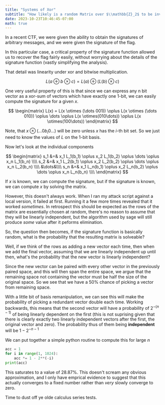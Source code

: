 ```yaml
---
title: "Systems of Xor"
subtitle: "How likely is a random Matrix over $\\mathbb{Z}_2$ to be invertible?"
date: 2023-10-23T10:46:45-07:00
math: true
---
```

In a recent CTF, we were given the ability to obtain the signatures of
arbitrary messages, and we were given the signature of the flag.
<!--more-->

In this particular case, a critical property of the signature function
allowed us to recover the flag fairly easily, without worrying about
the details of the signature function (vastly simplifying the analysis).

That detail was linearity under xor and bitwise multiplication.

$$ L(a \oplus b\otimes c) = L(a) \oplus (L(b) \otimes c) $$


One very useful property of this is that since we can express
any n bit vector as a xor-sum of vectors which have exactly
one 1-bit, we can easily compute the signature for a given
$x$.

$$
\begin{matrix}
L(x) = L(x \otimes (\dots 001))
\oplus L(x \otimes (\dots 010))
\oplus \dots
\oplus L(x \otimes(010\dots))
\oplus L(x \otimes(100\dots))
\end{matrix}
$$

Note, that $x \otimes (\dots 0{b_i}0 \dots)$ will be zero unless
$x$ has the $i$-th bit set. So we just need to know the
values of $L$ on the 1-bit basis.

Now let's look at the individual components

$$
\begin{matrix}
s_1 &=& x_1 L_1(b_1) \oplus x_2 L_1(b_2) \oplus \dots \oplus x_n L_1(b_n) \\\\
s_2 &=& x_1 L_2(b_1) \oplus x_2 L_2(b_2) \oplus \dots \oplus x_n L_2(b_n) \\\\
&\dots&\\\\
s_n &=& x_1 L_n(b_1) \oplus x_2 L_n(b_2) \oplus \dots \oplus x_n L_n(b_n) \\\\
\end{matrix}
$$

If $x$ is known, we can compute the signature, but if the signature is known,
we can compute $x$ by solving the matrix.

However, this doesn't always work. When I ran my attack script against a local
version, it failed at first. Running it a few more times revealed that it
worked *sometimes*. In retrospect this should be expected as the rows of
the matrix are essentially chosen at random, there's no reason to assume
that they will be linearly independent, but the algorithm used by sage will
still produce *some* value after it peforms elimination.

So, the question then becomes, if the signature function is basically random,
what is the probability that the resulting matrix is solveable?

Well, if we think of the rows as adding a new vector each time, then when
we add the final vector, assuming that we are linearly independent up until
then, what's the probability that the new vector is linearly independent?

Since the new vector can be paired with every other vector in the previously
paired space, and this will then span the entire space, we argue that the
remaining space not containing the vector must be half the size of the original
space. So we see that we have a 50% chance of picking a vector from remaining
space.

With a little bit of basis remanipulation, we can see this will make the probability
of picking a redundant vector double each time. Working backwards, this means that the
second vector will have a probability of $2^{-(n-1)}$ of being linearly dependent on the
first (this is not suprising given that there is clearly exactly two linearly
independent vectors after the first, the original vector and zero). The probability
thus of them being **independent** will be $1-2^{-n-1}$

We can put together a simple python routine to compute this for large $n$

```py
acc = 1
for i in range(1, 1024):
    acc *= 1 - 2**(-i)
print(acc)
```

This saturates to a value of 28.87%. This doesn't scream any obvious
approximation, and I only have emprical evidence to suggest that this actually
converges to a fixed number rather than *very* slowly converge to zero.

Time to dust off ye olde calculus series tests.

<!-- TODO: Prove that the answer converges quickly -->